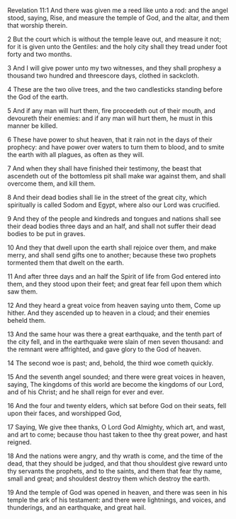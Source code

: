 Revelation 11:1 And there was given me a reed like unto a rod: and the angel stood, saying, Rise, and measure the temple of God, and the altar, and them that worship therein.

2 But the court which is without the temple leave out, and measure it not; for it is given unto the Gentiles: and the holy city shall they tread under foot forty and two months.

3 And I will give power unto my two witnesses, and they shall prophesy a thousand two hundred and threescore days, clothed in sackcloth.

4 These are the two olive trees, and the two candlesticks standing before the God of the earth.

5 And if any man will hurt them, fire proceedeth out of their mouth, and devoureth their enemies: and if any man will hurt them, he must in this manner be killed.

6 These have power to shut heaven, that it rain not in the days of their prophecy: and have power over waters to turn them to blood, and to smite the earth with all plagues, as often as they will.

7 And when they shall have finished their testimony, the beast that ascendeth out of the bottomless pit shall make war against them, and shall overcome them, and kill them.

8 And their dead bodies shall lie in the street of the great city, which spiritually is called Sodom and Egypt, where also our Lord was crucified.

9 And they of the people and kindreds and tongues and nations shall see their dead bodies three days and an half, and shall not suffer their dead bodies to be put in graves.

10 And they that dwell upon the earth shall rejoice over them, and make merry, and shall send gifts one to another; because these two prophets tormented them that dwelt on the earth.

11 And after three days and an half the Spirit of life from God entered into them, and they stood upon their feet; and great fear fell upon them which saw them.

12 And they heard a great voice from heaven saying unto them, Come up hither. And they ascended up to heaven in a cloud; and their enemies beheld them.

13 And the same hour was there a great earthquake, and the tenth part of the city fell, and in the earthquake were slain of men seven thousand: and the remnant were affrighted, and gave glory to the God of heaven.

14 The second woe is past; and, behold, the third woe cometh quickly.

15 And the seventh angel sounded; and there were great voices in heaven, saying, The kingdoms of this world are become the kingdoms of our Lord, and of his Christ; and he shall reign for ever and ever.

16 And the four and twenty elders, which sat before God on their seats, fell upon their faces, and worshipped God,

17 Saying, We give thee thanks, O Lord God Almighty, which art, and wast, and art to come; because thou hast taken to thee thy great power, and hast reigned.

18 And the nations were angry, and thy wrath is come, and the time of the dead, that they should be judged, and that thou shouldest give reward unto thy servants the prophets, and to the saints, and them that fear thy name, small and great; and shouldest destroy them which destroy the earth.

19 And the temple of God was opened in heaven, and there was seen in his temple the ark of his testament: and there were lightnings, and voices, and thunderings, and an earthquake, and great hail.
